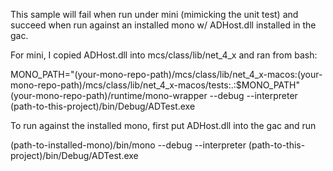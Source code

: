 This sample will fail when run under mini (mimicking the unit test) and succeed when run against an installed mono w/ ADHost.dll installed in the gac.

For mini, I copied ADHost.dll into mcs/class/lib/net_4_x and ran from bash:

MONO_PATH="(your-mono-repo-path)/mcs/class/lib/net_4_x-macos:(your-mono-repo-path)/mcs/class/lib/net_4_x-macos/tests:.:$MONO_PATH" (your-mono-repo-path)/runtime/mono-wrapper --debug --interpreter  (path-to-this-project)/bin/Debug/ADTest.exe

To run against the installed mono, first put ADHost.dll into the gac and run 

(path-to-installed-mono)/bin/mono --debug --interpreter (path-to-this-project)/bin/Debug/ADTest.exe

